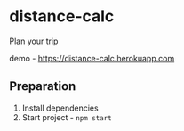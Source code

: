 # distance-calc

Plan your trip

demo - https://distance-calc.herokuapp.com

## Preparation

1. Install dependencies
2. Start project - `npm start`
